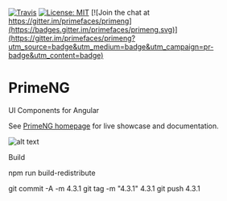 [![Travis](https://travis-ci.org/primefaces/primeng.svg?branch=master)](https://travis-ci.org/primefaces/primeng)
[![License: MIT](https://img.shields.io/badge/License-MIT-yellow.svg)](https://opensource.org/licenses/MIT)
[![Join the chat at https://gitter.im/primefaces/primeng](https://badges.gitter.im/primefaces/primeng.svg)](https://gitter.im/primefaces/primeng?utm_source=badge&utm_medium=badge&utm_campaign=pr-badge&utm_content=badge)

# PrimeNG

UI Components for Angular

See [PrimeNG homepage](http://www.primefaces.org/primeng) for live showcase and documentation.

![alt text](https://www.primefaces.org/primeng/assets/showcase/images/primeng-sidebar.svg "PrimeNG")

Build

npm run build-redistribute

git commit -A -m 4.3.1
git tag -m "4.3.1" 4.3.1
git push 4.3.1

